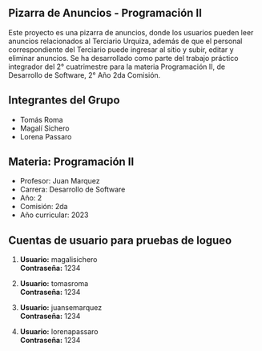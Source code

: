 ## Pizarra de Anuncios - Programación II
Este proyecto es una pizarra de anuncios, donde los usuarios pueden leer anuncios relacionados al Terciario Urquiza, además de que el personal correspondiente del Terciario puede ingresar al sitio y subir, editar y eliminar anuncios. Se ha desarrollado como parte del trabajo práctico integrador del 2° cuatrimestre para la materia Programación II, de Desarrollo de Software, 2° Año 2da Comisión.

## Integrantes del Grupo
- Tomás Roma
- Magalí Sichero
- Lorena Passaro

## Materia: Programación II
- Profesor: Juan Marquez
- Carrera: Desarrollo de Software
- Año: 2
- Comisión: 2da
- Año curricular: 2023

## Cuentas de usuario para pruebas de logueo

1. **Usuario:** magalisichero  
   **Contraseña:** 1234

2. **Usuario:** tomasroma  
   **Contraseña:** 1234

3. **Usuario:** juansemarquez  
   **Contraseña:** 1234

4. **Usuario:** lorenapassaro  
   **Contraseña:** 1234
